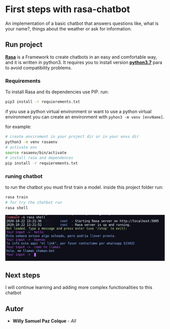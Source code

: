 # First steps with rasa-chatbot

An implementation of a basic chatbot that answers questions like, what is your name?, things about the weather or ask for information.

## Run project
[**Rasa**](https://rasa.com/) is a Framework to create chatbots in an easy and comfortable way, and it is written in python3. It requires you to install version [**python3.7**](https://www.python.org/downloads/release/python-378/) para to avoid compatibility problems.

### Requirements
To install Rasa and its dependencies use PIP.
run:
```bash
pip3 install -r requierements.txt
```

if you use a python virtual environment or want to use a python virtual environment you can create an environment with ```pyhon3 -m venv [envName]```.

for example:
```bash
# create enviroment in your project dir or in your envs dir
python3 -m venv rasaenv
# activate env
source rasaenv/bin/activate
# install rasa and dependences
pip install -r requierements.txt
```
### runing chatbot
to run the chatbot you must first train a model.
inside this project folder run:
```bash
rasa train
# for try the chatbot run
rasa shell
```
![shell_output](./.github/images/capture.png)

## Next steps
I will continue learning and adding more complex functionalities to this chatbot

## Autor
* **Willy Samuel Paz Colque** - *All*